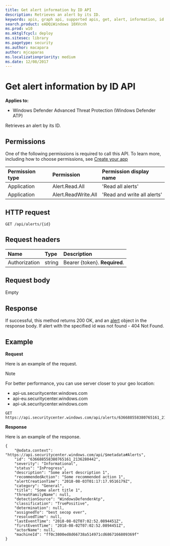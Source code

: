 ```yaml
---
title: Get alert information by ID API
description: Retrieves an alert by its ID.
keywords: apis, graph api, supported apis, get, alert, information, id
search.product: eADQiWindows 10XVcnh
ms.prod: w10
ms.mktglfcycl: deploy
ms.sitesec: library
ms.pagetype: security
ms.author: macapara
author: mjcaparas
ms.localizationpriority: medium
ms.date: 12/08/2017
---
```


# Get alert information by ID API

**Applies to:**

- Windows Defender Advanced Threat Protection (Windows Defender ATP)


Retrieves an alert by its ID.

## Permissions
One of the following permissions is required to call this API. To learn more, including how to choose permissions, see [Create your app](exposed-apis-windows-defender-advanced-threat-protection-new.md#create-an-app)

Permission type |	Permission	|	Permission display name
:---|:---|:---
Application |	Alert.Read.All |	'Read all alerts'
Application |	Alert.ReadWrite.All |	'Read and write all alerts'

## HTTP request
```
GET /api/alerts/{id}
```

## Request headers

Name | Type | Description
:---|:---|:---
Authorization | string | Bearer {token}. **Required**.


## Request body
Empty

## Response
If successful, this method returns 200 OK, and an [alert](alerts-windows-defender-advanced-threat-protection-new.md) object in the response body.
If alert with the specified id was not found - 404 Not Found.


## Example

**Request**

Here is an example of the request.

>[!NOTE]
>For better performance, you can use server closer to your geo location:
> - api-us.securitycenter.windows.com
> - api-eu.securitycenter.windows.com
> - api-uk.securitycenter.windows.com

```
GET https://api.securitycenter.windows.com/api/alerts/636688558380765161_2136280442
```

**Response**

Here is an example of the response.


```
{
    "@odata.context": "https://api.securitycenter.windows.com/api/$metadata#Alerts",
    "id": "636688558380765161_2136280442",
    "severity": "Informational",
    "status": "InProgress",
    "description": "Some alert description 1",
    "recommendedAction": "Some recommended action 1",
    "alertCreationTime": "2018-08-03T01:17:17.9516179Z",
    "category": "General",
    "title": "Some alert title 1",
    "threatFamilyName": null,
    "detectionSource": "WindowsDefenderAtp",
    "classification": "TruePositive",
    "determination": null,
    "assignedTo": "best secop ever",
    "resolvedTime": null,
    "lastEventTime": "2018-08-02T07:02:52.0894451Z",
    "firstEventTime": "2018-08-02T07:02:52.0894451Z",
    "actorName": null,
    "machineId": "ff0c3800ed8d66738a514971cd6867166809369f"
}

```
